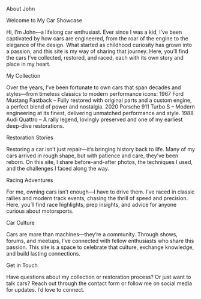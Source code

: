 About John

Welcome to My Car Showcase

Hi, I’m John—a lifelong car enthusiast. Ever since I was a kid, I’ve been captivated by how cars are engineered, from the roar of the engine to the elegance of the design. What started as childhood curiosity has grown into a passion, and this site is my way of sharing that journey. Here, you’ll find the cars I’ve collected, restored, and raced, each with its own story and place in my heart.

My Collection

Over the years, I’ve been fortunate to own cars that span decades and styles—from timeless classics to modern performance icons:
1967 Ford Mustang Fastback – Fully restored with original parts and a custom engine, a perfect blend of power and nostalgia.
2020 Porsche 911 Turbo S – Modern engineering at its finest, delivering unmatched performance and style.
1988 Audi Quattro – A rally legend, lovingly preserved and one of my earliest deep-dive restorations.

Restoration Stories

Restoring a car isn’t just repair—it’s bringing history back to life. Many of my cars arrived in rough shape, but with patience and care, they’ve been reborn. On this site, I share before-and-after photos, the techniques I used, and the challenges I faced along the way.

Racing Adventures

For me, owning cars isn’t enough—I have to drive them. I’ve raced in classic rallies and modern track events, chasing the thrill of speed and precision. Here, you’ll find race highlights, prep insights, and advice for anyone curious about motorsports.

Car Culture

Cars are more than machines—they’re a community. Through shows, forums, and meetups, I’ve connected with fellow enthusiasts who share this passion. This site is a space to celebrate that culture, exchange knowledge, and build lasting connections.

Get in Touch

Have questions about my collection or restoration process? Or just want to talk cars? Reach out through the contact form or follow me on social media for updates. I’d love to connect.